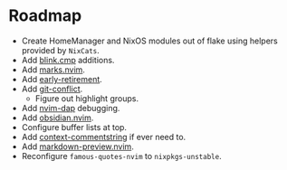 # Roadmap

- Create HomeManager and NixOS modules out of flake using helpers provided by `NixCats`.
- Add [blink.cmp](https://github.com/Saghen/blink.cmp) additions.
- Add [marks.nvim](https://github.com/chentoast/marks.nvim).
- Add [early-retirement](https://github.com/chentoast/marks.nvim).
- Add [git-conflict](https://github.com/akinsho/git-conflict.nvim).
    - Figure out highlight groups.
- Add [nvim-dap](https://github.com/mfussenegger/nvim-dap) debugging.
- Add [obsidian.nvim](https://github.com/epwalsh/obsidian.nvim).
- Configure buffer lists at top.
- Add [context-commentstring](https://github.com/joosepalviste/nvim-ts-context-commentstring/) if ever need to.
- Add [markdown-preview.nvim](https://github.com/iamcco/markdown-preview.nvim).
- Reconfigure `famous-quotes-nvim` to `nixpkgs-unstable`.

